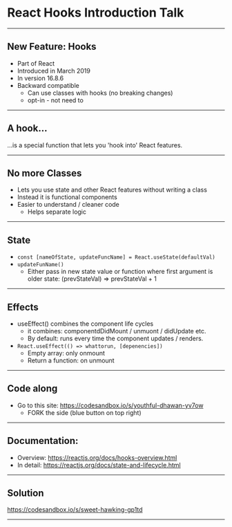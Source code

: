 # React Hooks Introduction Talk

---

## New Feature: Hooks
-  Part of React
-  Introduced in March 2019
-  In version 16.8.6
-  Backward compatible
    -  Can use classes with hooks (no breaking changes)
    -  opt-in - not need to

---

## A hook...
...is a special function that lets you 'hook into' React features.

---

## No more Classes
- Lets you use state and other React features without writing a class
- Instead it is functional components
- Easier to understand / cleaner code
    - Helps separate logic 

---

## State
- `const [nameOfState, updateFuncName] = React.useState(defaultVal)`
- `updateFunName()`
    - Either pass in new state value or function where first argument is older state: (prevStateVal) => prevStateVal + 1

---

## Effects
- useEffect() combines the component life cycles
    - it combines: componentdDidMount / unmuont / didUpdate etc.
    - By default: runs every time the component updates / renders.
- `React.useEffect(() => whattorun, [depenencies])`
    - Empty array: only onmount
    - Return a function: on unmount

---

## Code along
- Go to this site: https://codesandbox.io/s/youthful-dhawan-yv7ow
    - FORK the side (blue button on top right)

---

## Documentation: 
- Overview: https://reactjs.org/docs/hooks-overview.html
- In detail: https://reactjs.org/docs/state-and-lifecycle.html

---

## Solution
https://codesandbox.io/s/sweet-hawking-gp1td

---